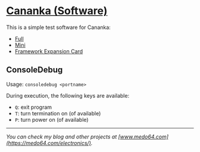 [Cananka (Software)](https://medo64.com/cananka/)
=================================================

This is a simple test software for Cananka:
* [Full](https://github.com/medo64/Cananka)
* [Mini](https://github.com/medo64/CanankaMini)
* [Framework Expansion Card](https://github.com/medo64/CanankaFEC)


## ConsoleDebug

Usage: `consoledebug <portname>`

During execution, the following keys are available:
* `Q`: exit program
* `T`: turn termination on (of available)
* `P`: turn power on (of available)


---
*You can check my blog and other projects at [www.medo64.com](https://medo64.com/electronics/).*
